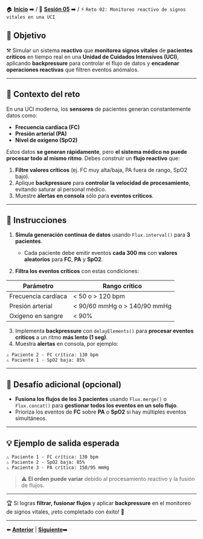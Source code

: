 🏠 [**Inicio**](../../Readme.md) ➡️ / 📖 [**Sesión 05**](../Readme.md) ➡️ / ⚡ `Reto 02: Monitoreo reactivo de signos vitales en una UCI`

## 🎯 Objetivo

⚒️ Simular un sistema **reactivo** que **monitorea signos vitales** de **pacientes críticos** en tiempo real en una **Unidad de Cuidados Intensivos (UCI)**, aplicando **backpressure** para controlar el flujo de datos y **encadenar operaciones reactivas** que filtren eventos anómalos.

---

## 🧠 Contexto del reto

En una UCI moderna, los **sensores** de pacientes generan constantemente datos como:

- **Frecuencia cardíaca (FC)**  
- **Presión arterial (PA)**  
- **Nivel de oxígeno (SpO2)**

Estos datos **se generan rápidamente**, pero **el sistema médico no puede procesar todo al mismo ritmo**. Debes construir un **flujo reactivo** que:

1. **Filtre valores críticos** (ej. FC muy alta/baja, PA fuera de rango, SpO2 bajo).  
2. Aplique **backpressure** para **controlar la velocidad de procesamiento**, evitando saturar al personal médico.  
3. Muestre **alertas en consola** sólo para **eventos críticos**.

---

## 📝 Instrucciones

1. **Simula generación continua de datos** usando `Flux.interval()` para **3 pacientes**.  
   - Cada paciente debe emitir eventos **cada 300 ms** con **valores aleatorios** para **FC**, **PA** y **SpO2**.

2. **Filtra los eventos críticos** con estas condiciones:

| Parámetro            | Rango crítico                  |
|----------------------|---------------------------------|
| Frecuencia cardíaca  | < 50 o > 120 bpm               |
| Presión arterial     | < 90/60 mmHg o > 140/90 mmHg   |
| Oxígeno en sangre    | < 90%                          |

3. Implementa **backpressure** con `delayElements()` para **procesar eventos críticos** a un ritmo **más lento (1 seg)**.  
4. Muestra **alertas** en consola, por ejemplo:

```
⚠️ Paciente 2 - FC crítica: 130 bpm
⚠️ Paciente 1 - SpO2 baja: 85%
```

---

## 💪 Desafío adicional (opcional)

- **Fusiona los flujos de los 3 pacientes** usando `Flux.merge()` o `Flux.concat()` para **gestionar todos los eventos en un solo flujo**.  
- Prioriza los eventos de **FC** sobre **PA** o **SpO2** si hay múltiples eventos simultáneos.

---

## 💡 Ejemplo de salida esperada

```
⚠️ Paciente 1 - FC crítica: 130 bpm
⚠️ Paciente 2 - SpO2 baja: 85%
⚠️ Paciente 3 - PA crítica: 150/95 mmHg
```

> ⚠️ **El orden puede variar** debido al procesamiento reactivo y la fusión de flujos.

---

🏆 Si logras **filtrar, fusionar flujos** y aplicar **backpressure** en el monitoreo de signos vitales, ¡reto completado con éxito! 🎉

---

⬅️ [**Anterior**](../Ejemplo-03/Readme.md) | [**Siguiente**](../../Sesion-06/Readme.md)➡️  